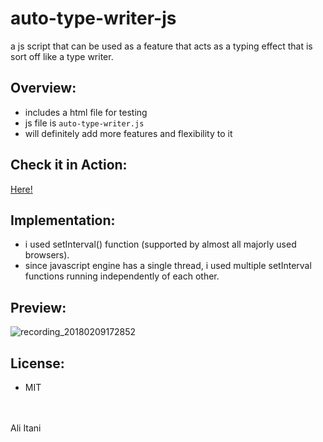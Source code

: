 # auto-type-writer-js
a js script that can be used as a feature that acts as a typing effect that is sort off like a type writer.

## Overview:
- includes a html file for testing
- js file is `auto-type-writer.js`
- will definitely add more features and flexibility to it

## Check it in Action:
[//]: <> (<a href="https://htmlpreview.github.io/?https://github.com/aliitani/auto-type-writer-js/master/index.html">Here!</a>)

<a href="https://aliitani.github.io/auto-type-writer-js/">Here!</a>

## Implementation:
- i used setInterval() function (supported by almost all majorly used browsers).
- since javascript engine has a single thread, i used multiple setInterval functions running independently of each other.

## Preview:

![recording_20180209172852](https://user-images.githubusercontent.com/19563826/36053601-4f5a32d0-0dc0-11e8-8341-263cb82e4a63.gif)


## License:
- MIT

<br><br>
Ali Itani
